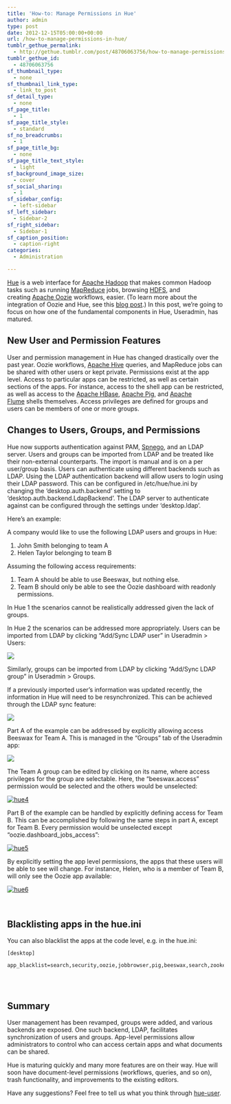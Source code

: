 ```yaml
---
title: 'How-to: Manage Permissions in Hue'
author: admin
type: post
date: 2012-12-15T05:00:00+00:00
url: /how-to-manage-permissions-in-hue/
tumblr_gethue_permalink:
  - http://gethue.tumblr.com/post/48706063756/how-to-manage-permissions-in-hue
tumblr_gethue_id:
  - 48706063756
sf_thumbnail_type:
  - none
sf_thumbnail_link_type:
  - link_to_post
sf_detail_type:
  - none
sf_page_title:
  - 1
sf_page_title_style:
  - standard
sf_no_breadcrumbs:
  - 1
sf_page_title_bg:
  - none
sf_page_title_text_style:
  - light
sf_background_image_size:
  - cover
sf_social_sharing:
  - 1
sf_sidebar_config:
  - left-sidebar
sf_left_sidebar:
  - Sidebar-2
sf_right_sidebar:
  - Sidebar-1
sf_caption_position:
  - caption-right
categories:
  - Administration

---
```

[Hue][1] is a web interface for [Apache Hadoop][2] that makes common Hadoop tasks such as running [MapReduce][3] jobs, browsing [HDFS][3], and creating [Apache Oozie][4] workflows, easier. (To learn more about the integration of Oozie and Hue, see this [blog post][5].) In this post, we’re going to focus on how one of the fundamental components in Hue, Useradmin, has matured.

## New User and Permission Features

User and permission management in Hue has changed drastically over the past year. Oozie workflows, [Apache Hive][6] queries, and MapReduce jobs can be shared with other users or kept private. Permissions exist at the app level. Access to particular apps can be restricted, as well as certain sections of the apps. For instance, access to the shell app can be restricted, as well as access to the [Apache HBase][7], [Apache Pig][8], and [Apache Flume][9] shells themselves. Access privileges are defined for groups and users can be members of one or more groups.

## Changes to Users, Groups, and Permissions

Hue now supports authentication against PAM, [Spnego][10], and an LDAP server. Users and groups can be imported from LDAP and be treated like their non-external counterparts. The import is manual and is on a per user/group basis. Users can authenticate using different backends such as LDAP. Using the LDAP authentication backend will allow users to login using their LDAP password. This can be configured in /etc/hue/hue.ini by changing the ‘desktop.auth.backend’ setting to ‘desktop.auth.backend.LdapBackend’. The LDAP server to authenticate against can be configured through the settings under ‘desktop.ldap’.

Here’s an example:

A company would like to use the following LDAP users and groups in Hue:

  1. John Smith belonging to team A
  2. Helen Taylor belonging to team B

Assuming the following access requirements:

  1. Team A should be able to use Beeswax, but nothing else.
  2. Team B should only be able to see the Oozie dashboard with readonly permissions.

In Hue 1 the scenarios cannot be realistically addressed given the lack of groups.

In Hue 2 the scenarios can be addressed more appropriately. Users can be imported from LDAP by clicking “Add/Sync LDAP user” in Useradmin > Users:

[<img class="aligncenter title=" src="http://www.cloudera.com/wp-content/uploads/2012/12/hue11.png"/>][11]

Similarly, groups can be imported from LDAP by clicking “Add/Sync LDAP group” in Useradmin > Groups.

If a previously imported user’s information was updated recently, the information in Hue will need to be resynchronized. This can be achieved through the LDAP sync feature:

[<img class="aligncenter title=" src="http://www.cloudera.com/wp-content/uploads/2012/12/hue21.png"/>][12]

Part A of the example can be addressed by explicitly allowing access Beeswax for Team A. This is managed in the “Groups” tab of the Useradmin app:

[<img class="aligncenter title=" src="http://www.cloudera.com/wp-content/uploads/2012/12/hue31.png"/>][13]

The Team A group can be edited by clicking on its name, where access privileges for the group are selectable. Here, the “beeswax.access” permission would be selected and the others would be unselected:

[<img title="hue4" src="http://www.cloudera.com/wp-content/uploads/2012/12/hue4.png"/>][14]

Part B of the example can be handled by explicitly defining access for Team B. This can be accomplished by following the same steps in part A, except for Team B. Every permission would be unselected except “oozie.dashboard_jobs_access”:

[<img title="hue5" src="http://www.cloudera.com/wp-content/uploads/2012/12/hue5.png"/>][15]

By explicitly setting the app level permissions, the apps that these users will be able to see will change. For instance, Helen, who is a member of Team B, will only see the Oozie app available:

[<img title="hue6" src="http://www.cloudera.com/wp-content/uploads/2012/12/hue6.png"/>][16]

&nbsp;

## Blacklisting apps in the hue.ini

You can also blacklist the apps at the code level, e.g. in the hue.ini:

<pre><code class="bash">[desktop]
  
app_blacklist=search,security,oozie,jobbrowser,pig,beeswax,search,zookeeper,impala,rdbms,spark,metastore,hbase,sqoop,jobsub
  
</code></pre>

&nbsp;

## Summary

User management has been revamped, groups were added, and various backends are exposed. One such backend, LDAP, facilitates synchronization of users and groups. App-level permissions allow administrators to control who can access certain apps and what documents can be shared.

Hue is maturing quickly and many more features are on their way. Hue will soon have document-level permissions (workflows, queries, and so on), trash functionality, and improvements to the existing editors.

Have any suggestions? Feel free to tell us what you think through [hue-user][17].

 [1]: http://cloudera.github.com/hue/
 [2]: http://hadoop.apache.com/
 [3]: http://hadoop.apache.org/
 [4]: http://oozie.apache.org/
 [5]: http://blog.cloudera.com/blog/2012/10/whats-new-in-cdh4-1-hue/
 [6]: http://hive.apache.org/
 [7]: http://hbase.apache.org/
 [8]: http://pig.apache.org/
 [9]: http://flume.apache.org/
 [10]: http://en.wikipedia.org/wiki/SPNEGO
 [11]: http://www.cloudera.com/wp-content/uploads/2012/12/hue11.png
 [12]: http://www.cloudera.com/wp-content/uploads/2012/12/hue21.png
 [13]: http://www.cloudera.com/wp-content/uploads/2012/12/hue31.png
 [14]: http://www.cloudera.com/wp-content/uploads/2012/12/hue4.png
 [15]: http://www.cloudera.com/wp-content/uploads/2012/12/hue5.png
 [16]: http://www.cloudera.com/wp-content/uploads/2012/12/hue6.png
 [17]: https://groups.google.com/a/cloudera.org/forum/?fromgroups#!forum/hue-user